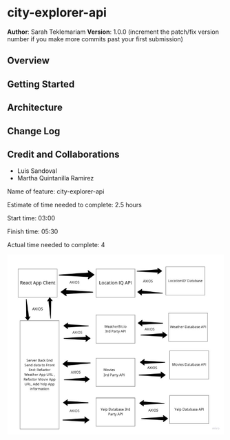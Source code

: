 # city-explorer-api


**Author**: Sarah Teklemariam
**Version**: 1.0.0 (increment the patch/fix version number if you make more commits past your first submission)

## Overview
<!-- Provide a high level overview of what this application is and why you are building it, beyond the fact that it's an assignment for this class. (i.e. What's your problem domain?) -->

## Getting Started
<!-- What are the steps that a user must take in order to build this app on their own machine and get it running? -->

## Architecture
<!-- Provide a detailed description of the application design. What technologies (languages, libraries, etc) you're using, and any other relevant design information. -->

## Change Log
<!-- Use this area to document the iterative changes made to your application as each feature is successfully implemented. Use time stamps. Here's an example:

01-01-2001 4:59pm - Application now has a fully-functional express server, with a GET route for the location resource. -->

## Credit and Collaborations
- Luis Sandoval
- Martha Quintanilla Ramirez


Name of feature: city-explorer-api

Estimate of time needed to complete: 2.5 hours

Start time: 03:00

Finish time: 05:30

Actual time needed to complete: 4


![WRRC](Lab9WRRC.jpeg)
